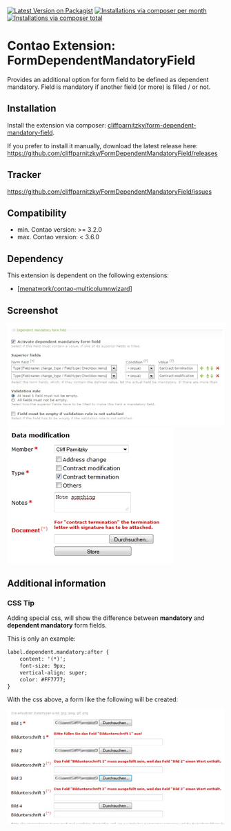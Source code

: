 [![Latest Version on Packagist](http://img.shields.io/packagist/v/cliffparnitzky/form-dependent-mandatory-field.svg?style=flat)](https://packagist.org/packages/cliffparnitzky/form-dependent-mandatory-field)
[![Installations via composer per month](http://img.shields.io/packagist/dm/cliffparnitzky/form-dependent-mandatory-field.svg?style=flat)](https://packagist.org/packages/cliffparnitzky/form-dependent-mandatory-field)
[![Installations via composer total](http://img.shields.io/packagist/dt/cliffparnitzky/form-dependent-mandatory-field.svg?style=flat)](https://packagist.org/packages/cliffparnitzky/form-dependent-mandatory-field)

Contao Extension: FormDependentMandatoryField
=============================================

Provides an additional option for form field to be defined as dependent mandatory. Field is mandatory if another field (or more) is filled / or not.


Installation
------------

Install the extension via composer: [cliffparnitzky/form-dependent-mandatory-field](https://packagist.org/packages/cliffparnitzky/form-dependent-mandatory-field).

If you prefer to install it manually, download the latest release here: https://github.com/cliffparnitzky/FormDependentMandatoryField/releases


Tracker
-------

https://github.com/cliffparnitzky/FormDependentMandatoryField/issues


Compatibility
-------------

- min. Contao version: >= 3.2.0
- max. Contao version: <  3.6.0


Dependency
----------

This extension is dependent on the following extensions:

- [[menatwork/contao-multicolumnwizard]](https://packagist.org/packages/menatwork/contao-multicolumnwizard)


Screenshot
----------

![Screenshot 1](screenshot1.jpg)
![Screenshot 2](screenshot2.jpg)


Additional information
----------------------

### CSS Tip

Adding special css, will show the difference between **mandatory** and **dependent mandatory** form fields.

This is only an example:

````
label.dependent.mandatory:after {
	content: '(*)';
	font-size: 9px;
	vertical-align: super;
	color: #FF7777;
}
````

With the css above, a form like the following will be created:

![Screenshot 3](screenshot3.jpg)